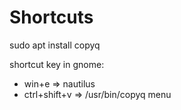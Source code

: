 
# Shortcuts

sudo apt install copyq

shortcut key in gnome:
- win+e => nautilus
- ctrl+shift+v => /usr/bin/copyq menu
